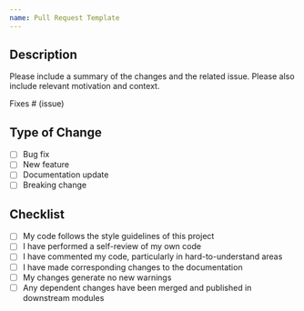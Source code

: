 ```yaml
---
name: Pull Request Template
---
```


## Description
Please include a summary of the changes and the related issue. Please also include relevant motivation and context.

Fixes # (issue)

## Type of Change
- [ ] Bug fix
- [ ] New feature
- [ ] Documentation update
- [ ] Breaking change

## Checklist
- [ ] My code follows the style guidelines of this project
- [ ] I have performed a self-review of my own code
- [ ] I have commented my code, particularly in hard-to-understand areas
- [ ] I have made corresponding changes to the documentation
- [ ] My changes generate no new warnings
- [ ] Any dependent changes have been merged and published in downstream modules
